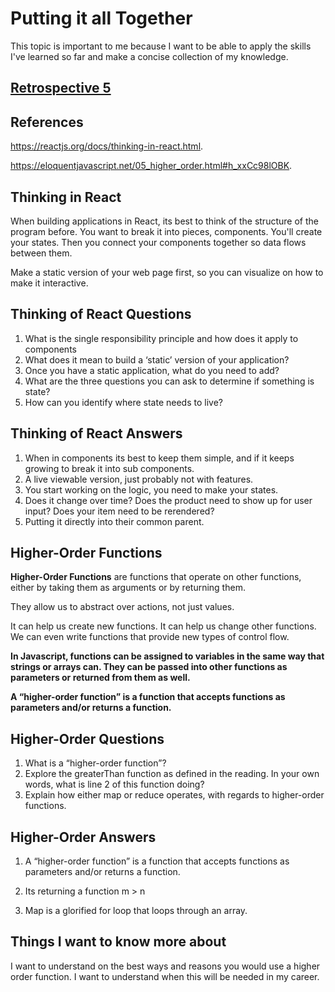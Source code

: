 # Putting it all Together

This topic is important to me because I want to be able to apply the skills I've learned so far and make a concise collection of my knowledge.

## [Retrospective 5](https://connerkt.github.io/Reading-Notes/301/Class05/Retro05)

## References

<https://reactjs.org/docs/thinking-in-react.html>.

<https://eloquentjavascript.net/05_higher_order.html#h_xxCc98lOBK>.

## Thinking in React

When building applications in React, its best to think of the structure of the program before.
You want to break it into pieces, components.
You'll create your states.
Then you connect your components together so data flows between them.

Make a static version of your web page first, so you can visualize on how to make it interactive.

## Thinking of React Questions

1. What is the single responsibility principle and how does it apply to components
2. What does it mean to build a ‘static’ version of your application?
3. Once you have a static application, what do you need to add?
4. What are the three questions you can ask to determine if something is state?
5. How can you identify where state needs to live?

## Thinking of React Answers

1. When in components its best to keep them simple, and if it keeps growing to break it into sub components.
2. A live viewable version, just probably not with features.
3. You start working on the logic, you need to make your states.
4. Does it change over time? Does the product need to show up for user input? Does your item need to be rerendered?
5. Putting it directly into their common parent.

## Higher-Order Functions

**Higher-Order Functions** are functions that operate on other functions, either by taking them as arguments or by returning them.

They allow us to abstract over actions, not just values.

It can help us create new functions.
It can help us change other functions.
We can even write functions that provide new types of control flow.

**In Javascript, functions can be assigned to variables in the same way that strings or arrays can. They can be passed into other functions as parameters or returned from them as well.**

**A “higher-order function” is a function that accepts functions as parameters and/or returns a function.**

## Higher-Order Questions

1. What is a “higher-order function”?
2. Explore the greaterThan function as defined in the reading. In your own words, what is line 2 of this function doing?
3. Explain how either map or reduce operates, with regards to higher-order functions.

## Higher-Order Answers

1. A “higher-order function” is a function that accepts functions as parameters and/or returns a function.

2. Its returning a function m > n

3. Map is a glorified for loop that loops through an array.

## Things I want to know more about

I want to understand on the best ways and reasons you would use a higher order function.
I want to understand when this will be needed in my career.